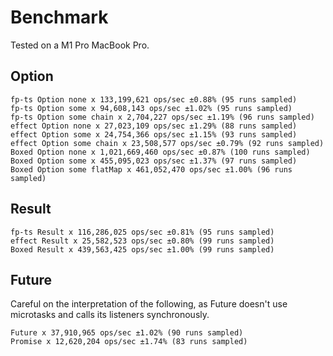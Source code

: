 # Benchmark

Tested on a M1 Pro MacBook Pro.

## Option

```
fp-ts Option none x 133,199,621 ops/sec ±0.88% (95 runs sampled)
fp-ts Option some x 94,608,143 ops/sec ±1.02% (95 runs sampled)
fp-ts Option some chain x 2,704,227 ops/sec ±1.19% (96 runs sampled)
effect Option none x 27,023,109 ops/sec ±1.29% (88 runs sampled)
effect Option some x 24,754,366 ops/sec ±1.15% (93 runs sampled)
effect Option some chain x 23,508,577 ops/sec ±0.79% (92 runs sampled)
Boxed Option none x 1,021,669,460 ops/sec ±0.87% (100 runs sampled)
Boxed Option some x 455,095,023 ops/sec ±1.37% (97 runs sampled)
Boxed Option some flatMap x 461,052,470 ops/sec ±1.00% (96 runs sampled)
```

## Result

```
fp-ts Result x 116,286,025 ops/sec ±0.81% (95 runs sampled)
effect Result x 25,582,523 ops/sec ±0.80% (99 runs sampled)
Boxed Result x 439,563,425 ops/sec ±1.00% (99 runs sampled)
```

## Future

Careful on the interpretation of the following, as Future doesn't use microtasks and calls its listeners synchronously.

```
Future x 37,910,965 ops/sec ±1.02% (90 runs sampled)
Promise x 12,620,204 ops/sec ±1.74% (83 runs sampled)
```
